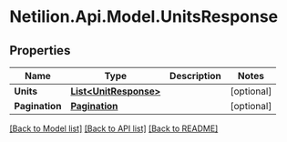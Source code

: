 # Netilion.Api.Model.UnitsResponse
## Properties

Name | Type | Description | Notes
------------ | ------------- | ------------- | -------------
**Units** | [**List&lt;UnitResponse&gt;**](UnitResponse.md) |  | [optional] 
**Pagination** | [**Pagination**](Pagination.md) |  | [optional] 

[[Back to Model list]](../README.md#documentation-for-models) [[Back to API list]](../README.md#documentation-for-api-endpoints) [[Back to README]](../README.md)

